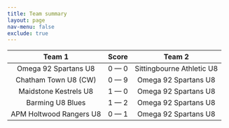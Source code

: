 ```yaml
---
title: Team summary
layout: page
nav-menu: false
exclude: true
---
```




|         Team 1          |    Score    |          Team 2           |
|:-----------------------:|:-----------:|:-------------------------:|
|  Omega 92 Spartans U8   | 0 &mdash; 0 | Sittingbourne Athletic U8 |
|  Chatham Town U8 (CW)   | 0 &mdash; 9 |   Omega 92 Spartans U8    |
|  Maidstone Kestrels U8  | 1 &mdash; 0 |   Omega 92 Spartans U8    |
|    Barming U8 Blues     | 1 &mdash; 2 |   Omega 92 Spartans U8    |
| APM Holtwood Rangers U8 | 0 &mdash; 1 |   Omega 92 Spartans U8    |

 <br /><br /><br />